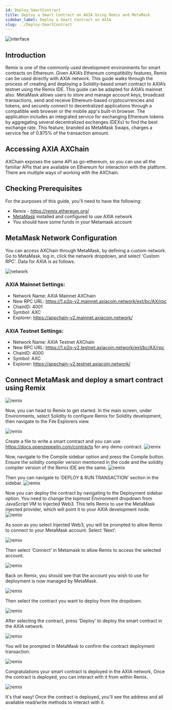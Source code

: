 ```yaml
---
id: Deploy-SmartContract
title: Deploy a Smart Contract on AXIA Using Remix and MetaMask
sidebar_label: Deploy a Smart Contract on AXIA
slug: ../Deploy-SmartContract
---
```


![interface](../assets/smart-contract/axia-eth.png)

## Introduction
Remix is one of the commonly used development environments for smart contracts on Ethereum. Given AXIA’s Ethereum compatibility features, Remix can be used directly with AXIA network.
This guide walks through the process of creating and deploying a Solidity-based smart contract to AXIA’s testnet using the Remix IDE. This guide can be adapted for AXIA’s mainnet also. 
MetaMask allows users to store and manage account keys, broadcast transactions, send and receive Ethereum-based cryptocurrencies and tokens, and securely connect to decentralized applications through a compatible web browser or the mobile app's built-in browser.
The application includes an integrated service for exchanging Ethereum tokens by aggregating several decentralized exchanges (DEXs) to find the best exchange rate. This feature, branded as MetaMask Swaps, charges a service fee of 0.875% of the transaction amount.

## Accessing AXIA AXChain​
AXChain exposes the same API as go-ethereum, so you can use all the familiar APIs that are available on Ethereum for interaction with the platform.
There are multiple ways of working with the AXChain.

 
 
## Checking Prerequisites
For the purposes of this guide, you'll need to have the following:

* Remix - https://remix.ethereum.org/
* [MetaMask](https://metamask.io/) installed and configured to use AXIA network
* You should have some funds in your Metamask account

## MetaMask​ Network Configuration
You can access AXChain through MetaMask, by defining a custom network. Go to MetaMask, log in, click the network dropdown, and select 'Custom RPC'. Data for AXIA is as follows.

![network](../assets/smart-contract/sc1.png)

### AXIA Mainnet Settings:​
* Network Name: AXIA Mainnet AXChain
* New RPC URL: https://1.p2p-v2.mainnet.axiacoin.network/ext/bc/AX/rpc
* ChainID: 4001
* Symbol: AXC
* Explorer: https://appchain-v2.mainnet.axiacoin.network/

### AXIA Testnet Settings:​
* Network Name: AXIA Testnet AXChain
* New RPC URL: https://1.p2p-v2.testnet.axiacoin.network/ext/bc/AX/rpc
* ChainID: 4000
* Symbol: AXC
* Explorer: https://appchain-v2.testnet.axiacoin.network/

## Connect MetaMask and deploy a smart contract using Remix

![remix](../assets/smart-contract/sc0.png)

Now, you can head to Remix to get started. In the main screen, under Environments, select Solidity to configure Remix for Solidity development, then navigate to the File Explorers view.

![remix](../assets/smart-contract/sc2.png)

Create a file to write a smart contract and you can use https://docs.openzeppelin.com/contracts for any demo contract.
![remix](../assets/smart-contract/sc3.png)

Now, navigate to the Compile sidebar option and press the Compile button. Ensure the solidity compiler version mentioned in the code and the solidity compiler version of the Remix IDE are the same.
![remix](../assets/smart-contract/sc4.png)

Then you can navigate to ‘DEPLOY & RUN TRANSACTION’ section in the sidebar.
![remix](../assets/smart-contract/sc5.png)

Now you can deploy the contract by navigating to the Deployment sidebar option. You need to change the topmost Environment dropdown from JavaScript VM to Injected Web3. This tells Remix to use the MetaMask injected provider, which will point it to your AXIA development node. 
![remix](../assets/smart-contract/sc6.png)

As soon as you select Injected Web3, you will be prompted to allow Remix to connect to your MetaMask account. Select ‘Next’.

![remix](../assets/smart-contract/sc7.png)

Then select ‘Connect’ in Metamask to allow Remix to access the selected account.

![remix](../assets/smart-contract/sc8.png)

Back on Remix, you should see that the account you wish to use for deployment is now managed by MetaMask.

![remix](../assets/smart-contract/sc9.png)

Then select the contract you want to deploy from the dropdown.

![remix](../assets/smart-contract/sc10.png)

After selecting the contract, press ‘Deploy’ to deploy the smart contract in the AXIA network.

![remix](../assets/smart-contract/sc11.png)

You will be prompted in MetaMask to confirm the contract deployment transaction.

![remix](../assets/smart-contract/sc12.png)

Congratulations your smart contract is deployed in the AXIA network, Once the contract is deployed, you can interact with it from within Remix.

![remix](../assets/smart-contract/sc13.png)

It's that easy! Once the contract is deployed, you'll see the address and all available read/write methods to interact with it.






